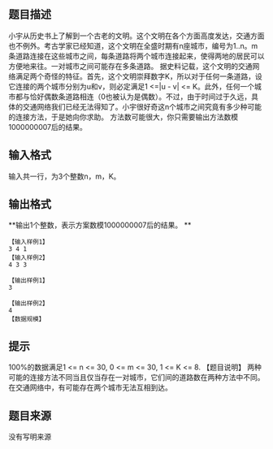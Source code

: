 


## 题目描述
小宇从历史书上了解到一个古老的文明。这个文明在各个方面高度发达，交通方面也不例外。考古学家已经知道，这个文明在全盛时期有n座城市，编号为1..n。m条道路连接在这些城市之间，每条道路将两个城市连接起来，使得两地的居民可以方便地来往。一对城市之间可能存在多条道路。
据史料记载，这个文明的交通网络满足两个奇怪的特征。首先，这个文明崇拜数字K，所以对于任何一条道路，设它连接的两个城市分别为u和v，则必定满足1 <=|u - v| <= K。此外，任何一个城市都与恰好偶数条道路相连（0也被认为是偶数）。不过，由于时间过于久远，具体的交通网络我们已经无法得知了。小宇很好奇这n个城市之间究竟有多少种可能的连接方法，于是她向你求助。
方法数可能很大，你只需要输出方法数模1000000007后的结果。
## 输入格式
输入共一行，为3个整数n，m，K。
## 输出格式
**输出1个整数，表示方案数模1000000007后的结果。
** 

```input1
【输入样例1】
3 4 1
【输入样例2】
4 3 3

```
```output1
【输出样例1】
3

【输出样例2】
4
【数据规模】
```

## 提示
100%的数据满足1
<= n <= 30, 0 <= m <= 30, 1 <= K <= 8.
【题目说明】
两种可能的连接方法不同当且仅当存在一对城市，它们间的道路数在两种方法中不同。
在交通网络中，有可能存在两个城市无法互相到达。
## 题目来源
没有写明来源


